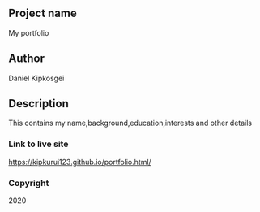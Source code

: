 ## Project name
My portfolio
## Author
Daniel Kipkosgei
## Description
This contains my name,background,education,interests and other details
### Link to live site
https://kipkurui123.github.io/portfolio.html/
### Copyright
2020
